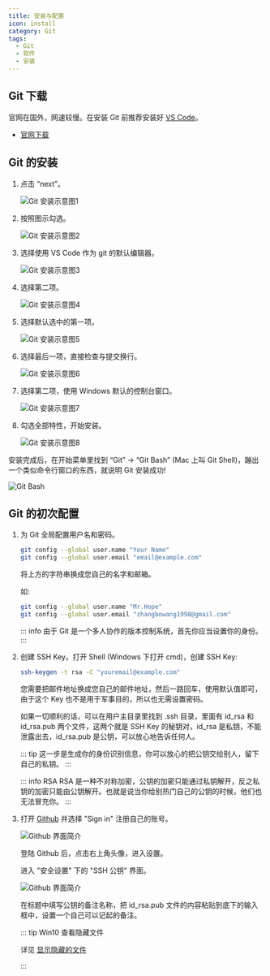 ```yaml
---
title: 安装与配置
icon: install
category: Git
tags:
  - Git
  - 软件
  - 安装
---
```


## Git 下载

官网在国外，网速较慢。在安装 Git 前推荐安装好 [VS Code](../vscode/readme.md)。

- [官网下载](https://git-scm.com/downloads/)

## Git 的安装

1. 点击 “next”。

   ![Git 安装示意图1](./assets/install1.png)

2. 按照图示勾选。

   ![Git 安装示意图2](./assets/install2.png)

3. 选择使用 VS Code 作为 git 的默认编辑器。

   ![Git 安装示意图3](./assets/install3.png)

4. 选择第二项。

   ![Git 安装示意图4](./assets/install4.png)

5. 选择默认选中的第一项。

   ![Git 安装示意图5](./assets/install5.png)

6. 选择最后一项，直接检查与提交换行。

   ![Git 安装示意图6](./assets/install6.png)

7. 选择第二项，使用 Windows 默认的控制台窗口。

   ![Git 安装示意图7](./assets/install7.png)

8. 勾选全部特性，开始安装。

   ![Git 安装示意图8](./assets/install8.png)

安装完成后，在开始菜单里找到 “Git” -> “Git Bash” (Mac 上叫 Git Shell)，蹦出一个类似命令行窗口的东西，就说明 Git 安装成功!

![Git Bash](./assets/shell.png)

## Git 的初次配置

1. 为 Git 全局配置用户名和密码。

   ```bash
   git config --global user.name "Your Name"
   git config --global user.email "email@example.com"
   ```

   将上方的字符串换成您自己的名字和邮箱。

   如:

   ```bash
   git config --global user.name "Mr.Hope"
   git config --global user.email "zhangbowang1998@gmail.com"
   ```

   ::: info
   由于 Git 是一个多人协作的版本控制系统，首先你应当设置你的身份。
   :::

2. 创建 SSH Key。打开 Shell (Windows 下打开 cmd)，创建 SSH Key:

   ```bash
   ssh-keygen -t rsa -C "youremail@example.com"
   ```

   您需要把邮件地址换成您自己的邮件地址，然后一路回车，使用默认值即可，由于这个 Key 也不是用于军事目的，所以也无需设置密码。

   如果一切顺利的话，可以在用户主目录里找到 .ssh 目录，里面有 id_rsa 和 id_rsa.pub 两个文件，这两个就是 SSH Key 的秘钥对，id_rsa 是私钥，不能泄露出去，id_rsa.pub 是公钥，可以放心地告诉任何人。

   ::: tip
   这一步是生成你的身份识别信息，你可以放心的把公钥交给别人，留下自己的私钥。
   :::

   ::: info RSA
   RSA 是一种不对称加密，公钥的加密只能通过私钥解开，反之私钥的加密只能由公钥解开。也就是说当你给别热门自己的公钥的时候，他们也无法冒充你。
   :::

3. 打开 [Github](https://github.com) 并选择 "Sign in" 注册自己的账号。

   ![Github 界面简介](./assets/github.png)

   登陆 Github 后，点击右上角头像，进入设置。

   进入 "安全设置" 下的 "SSH 公钥" 界面。

   ![Github 界面简介](./assets/githubSSH.png)

   在标题中填写公钥的备注名称，把 id_rsa.pub 文件的内容粘贴到底下的输入框中，设置一个自己可以记起的备注。

   ::: tip Win10 查看隐藏文件

   详见 [显示隐藏的文件](../../code/windows/hidden-file.md)

   :::
